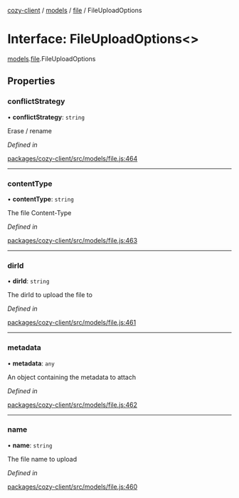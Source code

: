 [cozy-client](../README.md) / [models](../modules/models.md) / [file](../modules/models.file.md) / FileUploadOptions

# Interface: FileUploadOptions<>

[models](../modules/models.md).[file](../modules/models.file.md).FileUploadOptions

## Properties

### conflictStrategy

• **conflictStrategy**: `string`

Erase / rename

*Defined in*

[packages/cozy-client/src/models/file.js:464](https://github.com/cozy/cozy-client/blob/master/packages/cozy-client/src/models/file.js#L464)

***

### contentType

• **contentType**: `string`

The file Content-Type

*Defined in*

[packages/cozy-client/src/models/file.js:463](https://github.com/cozy/cozy-client/blob/master/packages/cozy-client/src/models/file.js#L463)

***

### dirId

• **dirId**: `string`

The dirId to upload the file to

*Defined in*

[packages/cozy-client/src/models/file.js:461](https://github.com/cozy/cozy-client/blob/master/packages/cozy-client/src/models/file.js#L461)

***

### metadata

• **metadata**: `any`

An object containing the metadata to attach

*Defined in*

[packages/cozy-client/src/models/file.js:462](https://github.com/cozy/cozy-client/blob/master/packages/cozy-client/src/models/file.js#L462)

***

### name

• **name**: `string`

The file name to upload

*Defined in*

[packages/cozy-client/src/models/file.js:460](https://github.com/cozy/cozy-client/blob/master/packages/cozy-client/src/models/file.js#L460)
